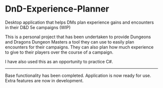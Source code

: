 # DnD-Experience-Planner
Desktop application that helps DMs plan experience gains and encounters in their D&amp;D 5e campaigns (WIP)

This is a personal project that has been undertaken to provide Dungeons and Dragons Dungeon Masters a tool they can use to easily plan encounters for their campaigns. They can also plan how much experience to give to their players over the course of a campaign.

I have also used this as an opportunity to practice C#.

---------------------------------------------------------------------------------------------------------------

Base functionality has been completed. Application is now ready for use. Extra features are now in development.
